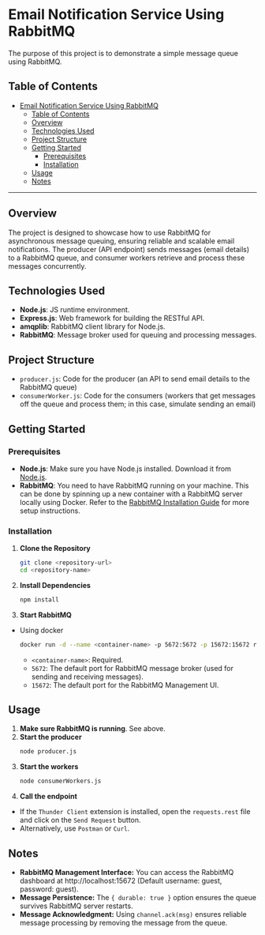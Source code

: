 # Email Notification Service Using RabbitMQ

The purpose of this project is to demonstrate a simple message queue using RabbitMQ.

## Table of Contents
- [Email Notification Service Using RabbitMQ](#email-notification-service-using-rabbitmq)
  - [Table of Contents](#table-of-contents)
  - [Overview](#overview)
  - [Technologies Used](#technologies-used)
  - [Project Structure](#project-structure)
  - [Getting Started](#getting-started)
    - [Prerequisites](#prerequisites)
    - [Installation](#installation)
  - [Usage](#usage)
  - [Notes](#notes)

---

## Overview

The project is designed to showcase how to use RabbitMQ for asynchronous message queuing, ensuring reliable and scalable email notifications. The producer (API endpoint) sends messages (email details) to a RabbitMQ queue, and consumer workers retrieve and process these messages concurrently.

## Technologies Used

- **Node.js**: JS runtime environment.
- **Express.js**: Web framework for building the RESTful API.
- **amqplib**: RabbitMQ client library for Node.js.
- **RabbitMQ**: Message broker used for queuing and processing messages.

## Project Structure
- `producer.js`: Code for the producer (an API to send email details to the RabbitMQ queue)
- `consumerWorker.js`: Code for the consumers (workers that get messages off the queue and process them; in this case, simulate sending an email)


## Getting Started

### Prerequisites

- **Node.js**: Make sure you have Node.js installed. Download it from [Node.js](https://nodejs.org/).
- **RabbitMQ**: You need to have RabbitMQ running on your machine. This can be done by spinning up a new container with a RabbitMQ server locally using Docker. Refer to the [RabbitMQ Installation Guide](https://www.rabbitmq.com/download.html) for more setup instructions.

### Installation

1. **Clone the Repository**
   ```bash
   git clone <repository-url>
   cd <repository-name>
    ```
2. **Install Dependencies**
    ```bash
    npm install
    ```
3. **Start RabbitMQ**
- Using docker
    ```bash
    docker run -d --name <container-name> -p 5672:5672 -p 15672:15672 rabbitmq:management
    ```
    - `<container-name>`: Required.
    - `5672`: The default port for RabbitMQ message broker (used for sending and receiving messages).
    - `15672`: The default port for the RabbitMQ Management UI.
## Usage
1. **Make sure RabbitMQ is running**. See above.
2. **Start the producer**
    ```bash
    node producer.js
    ```
3. **Start the workers**
    ```bash
    node consumerWorkers.js
    ```
4. **Call the endpoint**
- If the `Thunder Client` extension is installed, open the `requests.rest` file and click on the `Send Request` button.
- Alternatively, use `Postman` or `Curl`.

## Notes
- **RabbitMQ Management Interface:** You can access the RabbitMQ dashboard at http://localhost:15672 (Default username: guest, password: guest).
- **Message Persistence:** The `{ durable: true }` option ensures the queue survives RabbitMQ server restarts.
- **Message Acknowledgment:** Using `channel.ack(msg)` ensures reliable message processing by removing the message from the queue.